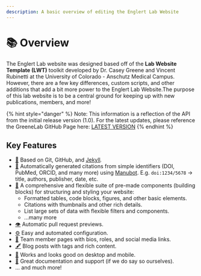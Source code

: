 ```yaml
---
description: A basic overview of editing the Englert Lab Website
---
```


# 📚 Overview

The Englert Lab website was designed based off of the **Lab Website Template (LWT)** toolkit developed by Dr. Casey Greene and Vincent Rubinetti at the University of Colorado - Anschutz Medical Campus. However, there are a few key differences, custom scripts, and other additions that add a bit more power to the Englert Lab Website.​The purpose of this lab website is to be a central ground for keeping up with new publications, members, and more!​

{% hint style="danger" %}
Note: This information is a reflection of the API from the initial release version (1.0). For the latest updates, please reference the GreeneLab GitHub Page here: [LATEST VERSION](https://github.com/greenelab/lab-website-template/blob/main/CITATION.cff)
{% endhint %}

## Key Features

* ​[🤖](https://emojipedia.org/robot/) Based on Git, GitHub, and [Jekyll](https://jekyllrb.com/)_._
* ​[📜](https://emojipedia.org/scroll/) Automatically generated citations from simple identifiers (DOI, PubMed, ORCID, and many more) using [Manubot](https://manubot.org/). E.g. `doi:1234/5678` -> title, authors, publisher, date, etc.
* ​[🧱](https://emojipedia.org/brick/) A comprehensive and flexible suite of pre-made components (building blocks) for structuring and styling your website:
  * Formatted tables, code blocks, figures, and other basic elements.
  * Citations with thumbnails and other rich details.
  * List large sets of data with flexible filters and components.
  * ...many more
* ​[👁️](https://emojipedia.org/eye/) Automatic pull request previews.
* ​[⚙️](https://emojipedia.org/gear/) Easy and automated configuration.
* ​[👥](https://emojipedia.org/busts-in-silhouette/) Team member pages with bios, roles, and social media links.
* ​[🖋️](https://emojipedia.org/fountain-pen/) Blog posts with tags and rich content.
* ​[📱](https://emojipedia.org/mobile-phone/) Works and looks good on desktop and mobile.
* ​[🤝](https://emojipedia.org/handshake/) Great documentation and support (if we do say so ourselves).
* ... and much more!

​
